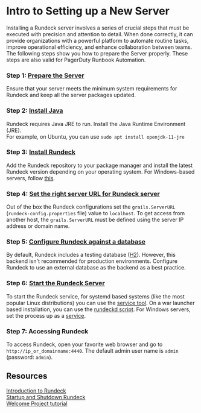 # Intro to Setting up a New Server
Installing a Rundeck server involves a series of crucial steps that must be executed with precision and attention to detail. When done correctly, it can provide organizations with a powerful platform to automate routine tasks, improve operational efficiency, and enhance collaboration between teams.<br>
The following steps show you how to prepare the Server properly.  These steps are also valid for PagerDuty Runbook Automation.<br>
### Step 1: [Prepare the Server](/administration/install/system-requirements.md)
Ensure that your server meets the minimum system requirements for Rundeck and keep all the server packages updated.<br>
### Step 2: [Install Java](/administration/install/system-requirements.md#java)
Rundeck requires Java JRE to run. Install the Java Runtime Environment (JRE).<br>
For example, on Ubuntu, you can use `sudo apt install openjdk-11-jre`<br>
### Step 3: [Install Rundeck](/administration/install/index.md)
Add the Rundeck repository to your package manager and install the latest Rundeck version depending on your operating system. For Windows-based servers, follow [this](/administration/install/windows.md#installing-on-windows).<br>
### Step 4: [Set the right server URL for Rundeck server](/administration/install/index.md#server-url)
Out of the box the Rundeck configurations set the `grails.ServerURL` (`rundeck-config.properties` file) value to `localhost`. To get access from another host, the `grails.ServerURL` must be defined using the server IP address or domain name. <br>
### Step 5: [Configure Rundeck against a database](/administration/install/index.md#database-configuration)
By default, Rundeck includes a testing database ([H2](/administration/configuration/database/#default-database-h2)). However, this backend isn't recommended for production environments. Configure Rundeck to use an external database as the backend as a best practice.<br>
### Step 6: [Start the Rundeck Server](/administration/maintenance/startup.md#startup-and-shutdown)
To start the Rundeck service, for systemd based systems (like the most popular Linux distributions) you can use the [service tool](/administration/maintenance/startup.md#rpm-and-deb). On a war launcher based installation, you can use the [rundeckd script](/administration/maintenance/startup.md#launcher).  For Windows servers, set the process up as a [service](/administration/install/windows.md#run-rundeck-as-a-service).<br>
### Step 7: Accessing Rundeck
To access Rundeck, open your favorite web browser and go to `http://ip_or_domainname:4440`. The default admin user name is `admin` (password: `admin`).<br>
## Resources
[Introduction to Rundeck](/about/introduction.md)<br>
[Startup and Shutdown Rundeck](/about/introduction.md)<br>
[Welcome Project tutorial](/learning/tutorial/index.md)<br>